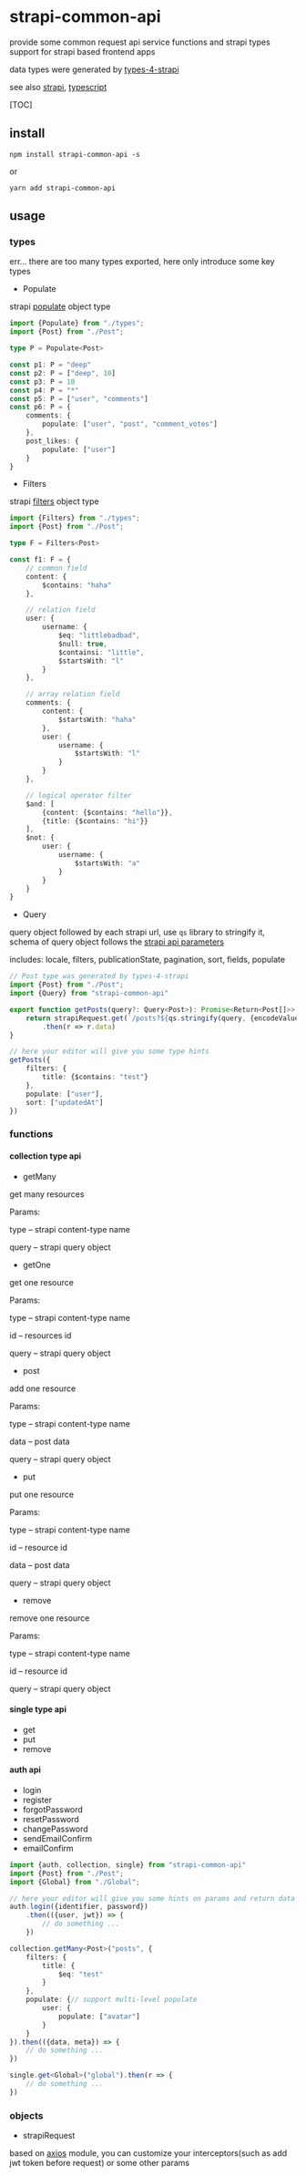 # strapi-common-api

provide some common request api service functions and strapi types support for strapi based frontend apps

data types were generated by [types-4-strapi](https://www.npmjs.com/package/types-4-strapi)

see also [strapi](https://strapi.io), [typescript](https://www.typescriptlang.org/)

[TOC]

## install

```
npm install strapi-common-api -s
```

or

```
yarn add strapi-common-api
```

## usage

### types

err... there are too many types exported, here only introduce some key types

- Populate

strapi [populate](https://docs.strapi.io/dev-docs/api/rest/populate-select#population) object type

```typescript
import {Populate} from "./types";
import {Post} from "./Post";

type P = Populate<Post>

const p1: P = "deep"
const p2: P = ["deep", 10]
const p3: P = 10
const p4: P = "*"
const p5: P = ["user", "comments"]
const p6: P = {
    comments: {
        populate: ["user", "post", "comment_votes"]
    },
    post_likes: {
        populate: ["user"]
    }
}
```

- Filters

strapi [filters](https://docs.strapi.io/dev-docs/api/rest/filters-locale-publication#filtering) object type

```typescript
import {Filters} from "./types";
import {Post} from "./Post";

type F = Filters<Post>

const f1: F = {
    // common field
    content: {
        $contains: "haha"
    },

    // relation field
    user: {
        username: {
            $eq: "littlebadbad",
            $null: true,
            $containsi: "little",
            $startsWith: "l"
        }
    },

    // array relation field
    comments: {
        content: {
            $startsWith: "haha"
        },
        user: {
            username: {
                $startsWith: "l"
            }
        }
    },

    // logical operator filter
    $and: [
        {content: {$contains: "hello"}},
        {title: {$contains: "hi"}}
    ],
    $not: {
        user: {
            username: {
                $startsWith: "a"
            }
        }
    }
}
```

- Query

query object followed by each strapi url, use `qs` library to stringify it, schema of query object follows
the [strapi api parameters](https://docs.strapi.io/developer-docs/latest/developer-resources/database-apis-reference/rest/api-parameters.html)

includes: locale, filters, publicationState, pagination, sort, fields, populate

```typescript
// Post type was generated by types-4-strapi
import {Post} from "./Post";
import {Query} from "strapi-common-api"

export function getPosts(query?: Query<Post>): Promise<Return<Post[]>> {
    return strapiRequest.get(`/posts?${qs.stringify(query, {encodeValuesOnly: true})}`)
        .then(r => r.data)
}

// here your editor will give you some type hints
getPosts({
    filters: {
        title: {$contains: "test"}
    },
    populate: ["user"],
    sort: ["updatedAt"]
})
```

### functions

#### collection type api

- getMany

get many resources

Params:

type – strapi content-type name

query – strapi query object

- getOne

get one resource

Params:

type – strapi content-type name

id – resources id

query – strapi query object

- post

add one resource

Params:

type – strapi content-type name

data – post data

query – strapi query object

- put

put one resource

Params:

type – strapi content-type name

id – resource id

data – post data

query – strapi query object

- remove

remove one resource

Params:

type – strapi content-type name

id – resource id

query – strapi query object

#### single type api

- get
- put
- remove

#### auth api

- login
- register
- forgotPassword
- resetPassword
- changePassword
- sendEmailConfirm
- emailConfirm

```typescript
import {auth, collection, single} from "strapi-common-api"
import {Post} from "./Post";
import {Global} from "./Global";

// here your editor will give you some hints on params and return data
auth.login({identifier, password})
    .then(({user, jwt}) => {
        // do something ...
    })

collection.getMany<Post>("posts", {
    filters: {
        title: {
            $eq: "test"
        }
    },
    populate: {// support multi-level populate
        user: {
            populate: ["avatar"]
        }
    }
}).then(({data, meta}) => {
    // do something ...
})

single.get<Global>("global").then(r => {
    // do something ...
})
```

### objects

- strapiRequest

based on [axios](https://axios-http.com/) module, you can customize your interceptors(such as add jwt token before
request) or some other params
